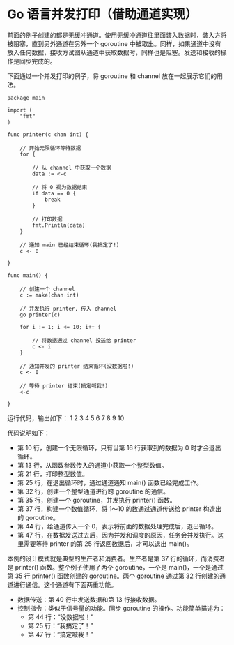 # Go 语言并发打印（借助通道实现）

前面的例子创建的都是无缓冲通道。使用无缓冲通道往里面装入数据时，装入方将被阻塞，直到另外通道在另外一个 goroutine 中被取出。同样，如果通道中没有放入任何数据，接收方试图从通道中获取数据时，同样也是阻塞。发送和接收的操作是同步完成的。

下面通过一个并发打印的例子，将 goroutine 和 channel 放在一起展示它们的用法。

```
package main

import (
    "fmt"
)

func printer(c chan int) {

    // 开始无限循环等待数据
    for {

        // 从 channel 中获取一个数据
        data := <-c

        // 将 0 视为数据结束
        if data == 0 {
            break
        }

        // 打印数据
        fmt.Println(data)
    }

    // 通知 main 已经结束循环(我搞定了!)
    c <- 0

}

func main() {

    // 创建一个 channel
    c := make(chan int)

    // 并发执行 printer, 传入 channel
    go printer(c)

    for i := 1; i <= 10; i++ {

        // 将数据通过 channel 投送给 printer
        c <- i
    }

    // 通知并发的 printer 结束循环(没数据啦!)
    c <- 0

    // 等待 printer 结束(搞定喊我!)
    <-c

}
```

运行代码，输出如下：
1
2
3
4
5
6
7
8
9
10

代码说明如下：

*   第 10 行，创建一个无限循环，只有当第 16 行获取到的数据为 0 时才会退出循环。
*   第 13 行，从函数参数传入的通道中获取一个整型数值。
*   第 21 行，打印整型数值。
*   第 25 行，在退出循环时，通过通道通知 main() 函数已经完成工作。
*   第 32 行，创建一个整型通道进行跨 goroutine 的通信。
*   第 35 行，创建一个 goroutine，并发执行 printer() 函数。
*   第 37 行，构建一个数值循环，将 1～10 的数通过通道传送给 printer 构造出的 goroutine。
*   第 44 行，给通道传入一个 0，表示将前面的数据处理完成后，退出循环。
*   第 47 行，在数据发送过去后，因为并发和调度的原因，任务会并发执行。这里需要等待 printer 的第 25 行返回数据后，才可以退出 main()。

本例的设计模式就是典型的生产者和消费者。生产者是第 37 行的循环，而消费者是 printer() 函数。整个例子使用了两个 goroutine，一个是 main()，一个是通过第 35 行 printer() 函数创建的 goroutine。两个 goroutine 通过第 32 行创建的通道进行通信。这个通道有下面两重功能。

*   数据传送：第 40 行中发送数据和第 13 行接收数据。
*   控制指令：类似于信号量的功能。同步 goroutine 的操作。功能简单描述为：
    *   第 44 行：“没数据啦！”
    *   第 25 行：“我搞定了！”
    *   第 47 行：“搞定喊我！”